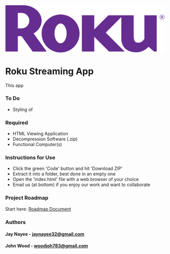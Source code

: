 ![rokuLogoWide](images/logoWide.png "Roku Logo")
# Roku Streaming App

This app

### To Do
- Styling of 

### Required

- HTML Viewing Application
- Decompression Software (.zip)
- Functional Computer(s)

### Instructions for Use

- Click the green 'Code' button and hit 'Download ZIP'
- Extract it into a folder, best done in an empty one
- Open the 'index.html' file with a web browser of your choice
- Email us (at bottom) if you enjoy our work and want to collaborate

### Project Roadmap

Start here: [Roadmap Document](https://docs.google.com/document/d/1XvLoM3WDKcM0z8NsTtYCMZSgUkxdRZ1US3o8SnxdTzQ/edit?usp=sharing)

### Authors

#### Jay Nayee - jaynayee32@gmail.com

#### John Wood - woodjoh783@gmail.com

